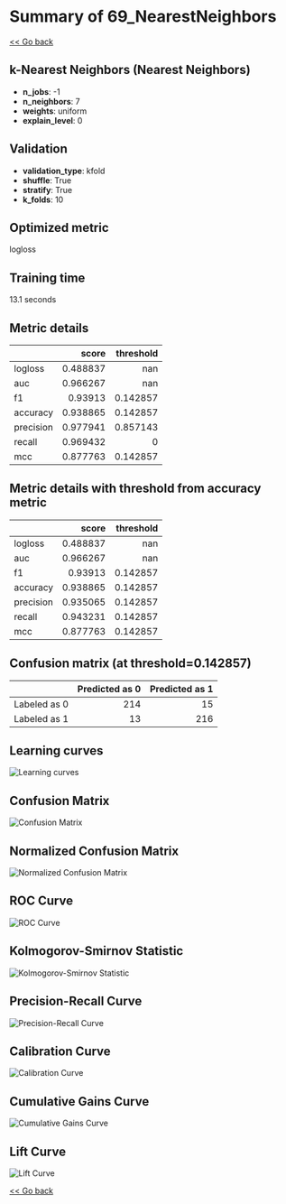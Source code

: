 # Summary of 69_NearestNeighbors

[<< Go back](../README.md)


## k-Nearest Neighbors (Nearest Neighbors)
- **n_jobs**: -1
- **n_neighbors**: 7
- **weights**: uniform
- **explain_level**: 0

## Validation
 - **validation_type**: kfold
 - **shuffle**: True
 - **stratify**: True
 - **k_folds**: 10

## Optimized metric
logloss

## Training time

13.1 seconds

## Metric details
|           |    score |   threshold |
|:----------|---------:|------------:|
| logloss   | 0.488837 |  nan        |
| auc       | 0.966267 |  nan        |
| f1        | 0.93913  |    0.142857 |
| accuracy  | 0.938865 |    0.142857 |
| precision | 0.977941 |    0.857143 |
| recall    | 0.969432 |    0        |
| mcc       | 0.877763 |    0.142857 |


## Metric details with threshold from accuracy metric
|           |    score |   threshold |
|:----------|---------:|------------:|
| logloss   | 0.488837 |  nan        |
| auc       | 0.966267 |  nan        |
| f1        | 0.93913  |    0.142857 |
| accuracy  | 0.938865 |    0.142857 |
| precision | 0.935065 |    0.142857 |
| recall    | 0.943231 |    0.142857 |
| mcc       | 0.877763 |    0.142857 |


## Confusion matrix (at threshold=0.142857)
|              |   Predicted as 0 |   Predicted as 1 |
|:-------------|-----------------:|-----------------:|
| Labeled as 0 |              214 |               15 |
| Labeled as 1 |               13 |              216 |

## Learning curves
![Learning curves](learning_curves.png)
## Confusion Matrix

![Confusion Matrix](confusion_matrix.png)


## Normalized Confusion Matrix

![Normalized Confusion Matrix](confusion_matrix_normalized.png)


## ROC Curve

![ROC Curve](roc_curve.png)


## Kolmogorov-Smirnov Statistic

![Kolmogorov-Smirnov Statistic](ks_statistic.png)


## Precision-Recall Curve

![Precision-Recall Curve](precision_recall_curve.png)


## Calibration Curve

![Calibration Curve](calibration_curve_curve.png)


## Cumulative Gains Curve

![Cumulative Gains Curve](cumulative_gains_curve.png)


## Lift Curve

![Lift Curve](lift_curve.png)



[<< Go back](../README.md)
